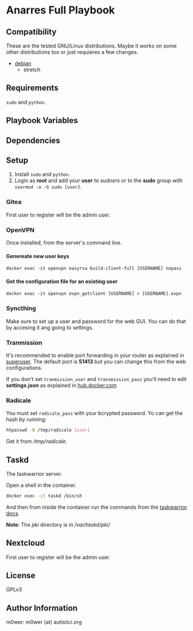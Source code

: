 # Anarres Full Playbook

## Compatibility

These are the tested GNU/Linux distributions. Maybe it works on some other
distributions too or just requieres a few changes.

* [debian](https://www.debian.org/)
  * stretch

## Requirements

`sudo` and `python`.

## Playbook Variables

## Dependencies

## Setup

1. Install `sudo` and `python`.
1. Login as **root** and add your **user** to *sudoers* or to the **sudo**
group with `usermod -a -G sudo [user]`.

### Gitea

First user to register will be the admin user.

### OpenVPN

Once installed, from the server's command line.

#### Genereate new user keys

`docker exec -it openvpn easyrsa build-client-full [USERNAME] nopass`

#### Get the configuration file for an existing user

`docker exec -it openvpn ovpn_getclient [USERNAME] > [USERNAME].ovpn`

### Syncthing

Make sure to set up a user and password for the web GUI. You can do that by
accesing it ang going to settings.

### Tranmission

It's recommended to enable port forwarding in your router as explained in
[superuser](https://superuser.com/questions/1053414/how-does-port-forwarding-help-in-torrents). The default port is **51413** but you can change this from the
web configurations.

If you don't set `tranmission_user` and `transmission_pass` you'll need to edit
**settings.json** as explained in
[hub.docker.com](https://hub.docker.com/r/linuxserver/transmission/)

### Radicale

You must set `radicale_pass` with your bcrypted password. Yo can get the hash
by running:

```bash
htpasswd -B /tmp/radicale [user]
```

Get it from */tmp/radicale*.

## Taskd

The taskwarrior server.

Open a shell in the container.

```bash
docker exec -it taskd /bin/sh
```

And then from inside the container run the commands from the
[taskwarrior docs](https://taskwarrior.org/docs/taskserver/user.html).

**Note**: The *pki* directory is in */var/taskd/pki/*

## Nextcloud

First user to register will be the admin user.

## License

GPLv3

## Author Information

m0wer: m0wer (at) autistici.org
